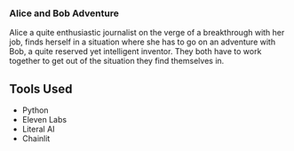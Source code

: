 ### Alice and Bob Adventure

Alice a quite enthusiastic journalist on the verge of a breakthrough with her job, finds herself in a situation where she has to go on an adventure with Bob, a quite reserved yet intelligent inventor. They both have to work together to get out of the situation they find themselves in.

## Tools Used
- Python
- Eleven Labs
- Literal AI
- Chainlit
